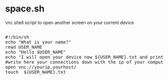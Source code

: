 # space.sh
vnc shell script to open another screen on your current device


<pre>
	
#!/bin/sh
echo "What is your name?"
read USER_NAME
echo "Hello $USER_NAME"
echo "I will open your device now ${USER_NAME}.txt and print out your file"
#write here your connections down with the ip of your computer which do you want to connect.
open vnc://yourip.yourhost/
touch  ${USER_NAME}.txt
	
</pre>
